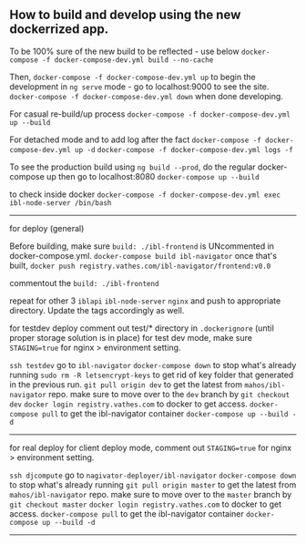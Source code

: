 ## How to build and develop using the new dockerrized app.

To be 100% sure of the new build to be reflected - use below
`docker-compose -f docker-compose-dev.yml build --no-cache`

Then,
`docker-compose -f docker-compose-dev.yml up`
to begin the development in `ng serve` mode - go to
localhost:9000 to see the site.
`docker-compose -f docker-compose-dev.yml down`
when done developing.

For casual re-build/up process
`docker-compose -f docker-compose-dev.yml up --build`

For detached mode and to add log after the fact
`docker-compose -f docker-compose-dev.yml up -d`
`docker-compose -f docker-compose-dev.yml logs -f`

To see the production build using `ng build --prod`,
do the regular docker-compose up then go to localhost:8080
`docker-compose up --build`

to check inside docker 
`docker-compose -f docker-compose-dev.yml exec ibl-node-server /bin/bash`

--------------------------------
for deploy (general)

Before building, make sure `build: ./ibl-frontend` is UNcommented in docker-compose.yml.
`docker-compose build ibl-navigator` once that's built,
`docker push registry.vathes.com/ibl-navigator/frontend:v0.0`

commentout the `build: ./ibl-frontend`

repeat for other 3 `iblapi` `ibl-node-server` `nginx` and push to appropriate directory. Update the tags accordingly as well.

for testdev deploy
comment out test/* directory in `.dockerignore` (until proper storage solution is in place)
for test dev mode, make sure `STAGING=true` for nginx > environment setting.

`ssh testdev` go to `ibl-navigator`
`docker-compose down` to stop what's already running
`sudo rm -R letsencrypt-keys` to get rid of key folder that generated in the previous run.
`git pull origin dev` to get the latest from `mahos/ibl-navigator` repo.
make sure to move over to the `dev` branch by `git checkout dev`
`docker login registry.vathes.com` to docker to get access.
`docker-compose pull` to get the ibl-navigator container
`docker-compose up --build -d`

-----------------------------------

for real deploy
for client deploy mode, comment out `STAGING=true` for nginx > environment setting.

`ssh djcompute` go to `nagivator-deployer/ibl-navigator`
`docker-compose down` to stop what's already running
`git pull origin master` to get the latest from `mahos/ibl-navigator` repo.
make sure to move over to the `master` branch by `git checkout master`
`docker login registry.vathes.com` to docker to get access.
`docker-compose pull` to get the ibl-navigator container
`docker-compose up --build -d`

-------------------------------------